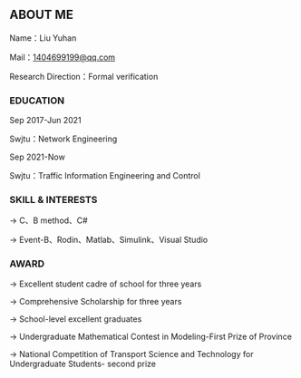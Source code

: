 ## ABOUT ME

Name：Liu Yuhan

Mail：1404699199@qq.com

Research Direction：Formal verification

### EDUCATION

Sep 2017-Jun 2021   

Swjtu：Network Engineering

Sep 2021-Now        

Swjtu：Traffic Information Engineering and Control

### SKILL & INTERESTS

->	C、B method、C#

->  Event-B、Rodin、Matlab、Simulink、Visual Studio

### AWARD

->	Excellent student cadre of school for three years

->	Comprehensive Scholarship for three years

->	School-level excellent graduates

->	Undergraduate Mathematical Contest in Modeling-First Prize of Province

->	National Competition of Transport Science and Technology for Undergraduate Students- second prize


